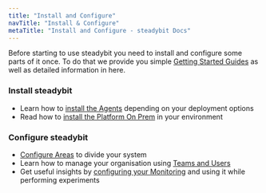```yaml
---
title: "Install and Configure"
navTitle: "Install & Configure"
metaTitle: "Install and Configure - steadybit Docs"
---
```


Before starting to use steadybit you need to install and configure some parts of it once.
To do that we provide you simple [Getting Started Guides](getting-started) as well as detailed information in here.

### Install steadybit
- Learn how to [install the Agents](install-configure/30-install-agents) depending on your deployment options
- Read how to [install the Platform On Prem](install-configure/40-install-platform) in your environment

### Configure steadybit
- [Configure Areas](install-configure/50-set-up-areas) to divide your system
- Learn how to manage your organisation using [Teams and Users](install-configure/60-teams-and-users)
- Get useful insights by [configuring your Monitoring](install-configure/70-configure-monitoring) and using it while performing experiments
